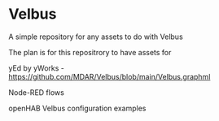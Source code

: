 # Velbus
A simple repository for any assets to do with Velbus

The plan is for this repositrory to have assets for

yEd by yWorks - https://github.com/MDAR/Velbus/blob/main/Velbus.graphml

Node-RED flows

openHAB Velbus configuration examples
